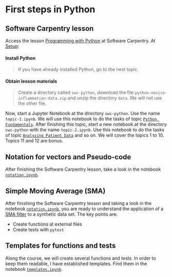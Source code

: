 # First steps in Python

## Software Carpentry lesson

Access the lesson [Programming with Python](https://swcarpentry.github.io/python-novice-inflammation/)
at Software Carpentry. At [Setup](https://swcarpentry.github.io/python-novice-inflammation/setup.html):

#### Install Python

> If you have already installed Python, go to the next topic.

#### Obtain lesson materials

> Create a directory called `swc-python`, download the file
`python-novice-inflammation-data.zip` and unzip the directory `data`. We will
not use the other file.

Now, start a Jupyter Notebook at the directory `swc-python`. Use the name
`topic-1.ipynb`. We will use this notebook to do the tasks of topic
[`Python Fundamentals`](https://swcarpentry.github.io/python-novice-inflammation/01-intro/index.html).
After finishing this topic, start a new notebook at the
directory `swc-python` with the name `topic-2.ipynb`. Use this notebook to
do the tasks of topic [`Analyzing Patient Data`](https://swcarpentry.github.io/python-novice-inflammation/02-numpy/index.html)
and so on. We will cover the topics 1 to 10. Topics 11 and 12 are bonus.

## Notation for vectors and Pseudo-code

After finishing the Software Carpentry lesson, take a look in the notebook
[`notation.ipynb`](https://nbviewer.jupyter.org/github/birocoles/Disciplina-metodos-computacionais/blob/2022/Content/first_steps_Python/notation.ipynb).

## Simple Moving Average (SMA)

After finishing the Software Carpentry lesson and taking a look in the notebook
[`notation.ipynb`](https://nbviewer.jupyter.org/github/birocoles/Disciplina-metodos-computacionais/blob/2022/Content/first_steps_Python/notation.ipynb),
you are ready to understand the application of a [SMA filter](https://en.wikipedia.org/wiki/Moving_average#Simple_moving_average) to a synthetic data set. The key points are:

* Create functions at external files
* Create tests with `pytest`

## Templates for functions and tests

Along the course, we will create several functions and tests. In order to keep
them readable, I have established templates. Find them in the notebook
[`templates.ipynb`](https://nbviewer.jupyter.org/github/birocoles/Disciplina-metodos-computacionais/blob/2022/Content/first_steps_Python/templates.ipynb).
